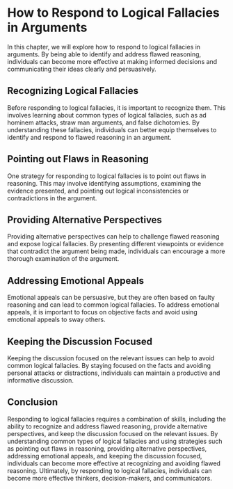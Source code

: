 # How to Respond to Logical Fallacies in Arguments

In this chapter, we will explore how to respond to logical fallacies in arguments. By being able to identify and address flawed reasoning, individuals can become more effective at making informed decisions and communicating their ideas clearly and persuasively.

Recognizing Logical Fallacies
-----------------------------

Before responding to logical fallacies, it is important to recognize them. This involves learning about common types of logical fallacies, such as ad hominem attacks, straw man arguments, and false dichotomies. By understanding these fallacies, individuals can better equip themselves to identify and respond to flawed reasoning in an argument.

Pointing out Flaws in Reasoning
-------------------------------

One strategy for responding to logical fallacies is to point out flaws in reasoning. This may involve identifying assumptions, examining the evidence presented, and pointing out logical inconsistencies or contradictions in the argument.

Providing Alternative Perspectives
----------------------------------

Providing alternative perspectives can help to challenge flawed reasoning and expose logical fallacies. By presenting different viewpoints or evidence that contradict the argument being made, individuals can encourage a more thorough examination of the argument.

Addressing Emotional Appeals
----------------------------

Emotional appeals can be persuasive, but they are often based on faulty reasoning and can lead to common logical fallacies. To address emotional appeals, it is important to focus on objective facts and avoid using emotional appeals to sway others.

Keeping the Discussion Focused
------------------------------

Keeping the discussion focused on the relevant issues can help to avoid common logical fallacies. By staying focused on the facts and avoiding personal attacks or distractions, individuals can maintain a productive and informative discussion.

Conclusion
----------

Responding to logical fallacies requires a combination of skills, including the ability to recognize and address flawed reasoning, provide alternative perspectives, and keep the discussion focused on the relevant issues. By understanding common types of logical fallacies and using strategies such as pointing out flaws in reasoning, providing alternative perspectives, addressing emotional appeals, and keeping the discussion focused, individuals can become more effective at recognizing and avoiding flawed reasoning. Ultimately, by responding to logical fallacies, individuals can become more effective thinkers, decision-makers, and communicators.
